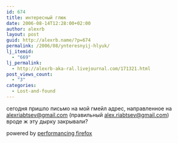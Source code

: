 ```yaml
---
id: 674
title: интересный глюк
date: 2006-08-14T12:28:00+02:00
author: alexrb
layout: post
guid: http://alexrb.name/?p=674
permalink: /2006/08/ynteresnyij-hlyuk/
lj_itemid:
  - "669"
lj_permalink:
  - http://alexrb-aka-ral.livejournal.com/171321.html
post_views_count:
  - "3"
categories:
  - Lost-and-found
---
```

сегодня пришло письмо на мой гмейл адрес, направленное на alexriabtsev@gmail.com (правильный alex.riabtsev@gmail.com)  
вроде ж эту дырку закрывали?

<p class="poweredbyperformancing">
  powered by <a href="http://performancing.com/firefox" >performancing firefox</a>
</p>